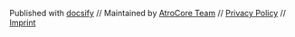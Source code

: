 Published with [docsify](https://docsify.js.org/) // Maintained by [AtroCore Team](https://atrocore.com/) // [Privacy Policy](https://atrocore.com/privacy-policy) // [Imprint](https://atrocore.com/imprint)
